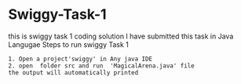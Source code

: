 # Swiggy-Task-1
this is swiggy task 1 coding solution
I have submitted this task in Java Langugae 
Steps to run swiggy  Task 1 
 
	1. Open a project'swiggy' in Any java IDE
	2. open  folder src and run  'MagicalArena.java' file 
	the output will automatically printed 
